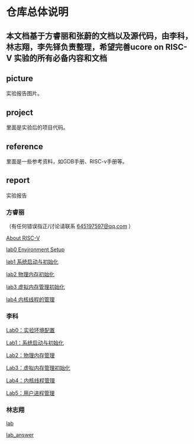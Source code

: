 # 仓库总体说明
本文档基于方睿丽和张蔚的文档以及源代码，由李科，林志翔，李先铎负责整理，希望完善ucore on RISC-V 实验的所有必备内容和文档
---------

## picture

实验报告图片。

## project

里面是实验后的项目代码。

## reference

里面是一些参考资料，如GDB手册、RISC-v手册等。

## report

实验报告 

### 方睿丽

（有任何错误指正/讨论请联系 645197597@qq.com ）

[About RISC-V](https://github.com/nkgongxl/ucoreonrv/blob/master/report/%E6%96%B9%E7%9D%BF%E4%B8%BD/About%20RISC-V.md)

[lab0 Environment Setup](https://github.com/nkgongxl/ucoreonrv/blob/master/report/%E6%96%B9%E7%9D%BF%E4%B8%BD/lab0.md)

[lab1 系统启动与初始化](https://github.com/nkgongxl/ucoreonrv/blob/master/report/%E6%96%B9%E7%9D%BF%E4%B8%BD/Lab1_instructions.md)

[lab2 物理内存初始化](https://github.com/nkgongxl/ucoreonrv/blob/master/report/%E6%96%B9%E7%9D%BF%E4%B8%BD/Lab2_instructions.md)

[lab3 虚拟内存管理初始化](https://github.com/nkgongxl/ucoreonrv/blob/master/report/%E6%96%B9%E7%9D%BF%E4%B8%BD/Lab3_instructions.md)

[lab4 内核线程的管理](https://github.com/nkgongxl/ucoreonrv/blob/master/report/%E6%96%B9%E7%9D%BF%E4%B8%BD/Lab4_instructions.md)

### 李科

[Lab0：实验环境配置](https://github.com/nkgongxl/ucoreonrv/blob/master/report/%E6%9D%8E%E7%A7%91/Lab0%EF%BC%9A%E5%AE%9E%E9%AA%8C%E7%8E%AF%E5%A2%83%E9%85%8D%E7%BD%AE.md)

[Lab1：系统启动与初始化](https://github.com/nkgongxl/ucoreonrv/blob/master/report/%E6%9D%8E%E7%A7%91/Lab1%EF%BC%9A%E7%B3%BB%E7%BB%9F%E5%90%AF%E5%8A%A8%E4%B8%8E%E5%88%9D%E5%A7%8B%E5%8C%96.md)

[Lab2：物理内存管理](https://github.com/nkgongxl/ucoreonrv/blob/master/report/%E6%9D%8E%E7%A7%91/Lab2%EF%BC%9A%E7%89%A9%E7%90%86%E5%86%85%E5%AD%98%E7%AE%A1%E7%90%86.md)

[Lab3：虚拟内存管理初始化](https://github.com/nkgongxl/ucoreonrv/blob/master/report/%E6%9D%8E%E7%A7%91/Lab3%EF%BC%9A%E8%99%9A%E6%8B%9F%E5%86%85%E5%AD%98%E7%AE%A1%E7%90%86%E5%88%9D%E5%A7%8B%E5%8C%96.md)

[Lab4：内核线程管理](https://github.com/nkgongxl/ucoreonrv/blob/master/report/%E6%9D%8E%E7%A7%91/Lab4%EF%BC%9A%E5%86%85%E6%A0%B8%E7%BA%BF%E7%A8%8B%E7%AE%A1%E7%90%86.md)

[Lab5：用户进程管理](https://github.com/nkgongxl/ucoreonrv/blob/master/report/%E6%9D%8E%E7%A7%91/Lab5%EF%BC%9A%E7%94%A8%E6%88%B7%E8%BF%9B%E7%A8%8B%E7%AE%A1%E7%90%86.md)

### 林志翔

[lab](https://github.com/nkgongxl/ucoreonrv/blob/master/report/%E6%9E%97%E5%BF%97%E7%BF%94/lab.md)

[lab_answer](https://github.com/nkgongxl/ucoreonrv/blob/master/report/%E6%9E%97%E5%BF%97%E7%BF%94/lab_answer.md)